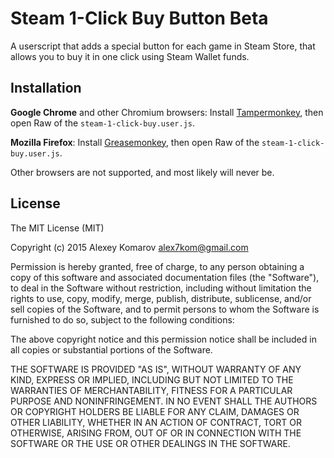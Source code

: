 # Steam 1-Click Buy Button Beta

A userscript that adds a special button for each game in Steam Store, that allows you to buy it in one click using Steam Wallet funds.

## Installation

__Google Chrome__ and other Chromium browsers: Install [Tampermonkey](https://chrome.google.com/webstore/detail/tampermonkey/dhdgffkkebhmkfjojejmpbldmpobfkfo), then open Raw of the `steam-1-click-buy.user.js`.

__Mozilla Firefox__: Install [Greasemonkey](https://addons.mozilla.org/en-us/firefox/addon/greasemonkey/), then open Raw of the `steam-1-click-buy.user.js`.

Other browsers are not supported, and most likely will never be.

## License

The MIT License (MIT)

Copyright (c) 2015 Alexey Komarov alex7kom@gmail.com

Permission is hereby granted, free of charge, to any person obtaining a copy of this software and associated documentation files (the "Software"), to deal in the Software without restriction, including without limitation the rights to use, copy, modify, merge, publish, distribute, sublicense, and/or sell copies of the Software, and to permit persons to whom the Software is furnished to do so, subject to the following conditions:

The above copyright notice and this permission notice shall be included in all copies or substantial portions of the Software.

THE SOFTWARE IS PROVIDED "AS IS", WITHOUT WARRANTY OF ANY KIND, EXPRESS OR IMPLIED, INCLUDING BUT NOT LIMITED TO THE WARRANTIES OF MERCHANTABILITY, FITNESS FOR A PARTICULAR PURPOSE AND NONINFRINGEMENT. IN NO EVENT SHALL THE AUTHORS OR COPYRIGHT HOLDERS BE LIABLE FOR ANY CLAIM, DAMAGES OR OTHER LIABILITY, WHETHER IN AN ACTION OF CONTRACT, TORT OR OTHERWISE, ARISING FROM, OUT OF OR IN CONNECTION WITH THE SOFTWARE OR THE USE OR OTHER DEALINGS IN THE SOFTWARE.
